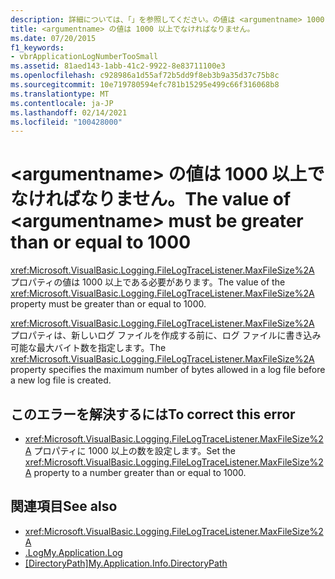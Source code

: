 ```yaml
---
description: 詳細については、「」を参照してください。の値は <argumentname> 1000 以上である必要があります
title: <argumentname> の値は 1000 以上でなければなりません。
ms.date: 07/20/2015
f1_keywords:
- vbrApplicationLogNumberTooSmall
ms.assetid: 81aed143-1abb-41c2-9922-8e83711100e3
ms.openlocfilehash: c928986a1d55af72b5dd9f8eb3b9a35d37c75b8c
ms.sourcegitcommit: 10e719780594efc781b15295e499c66f316068b8
ms.translationtype: MT
ms.contentlocale: ja-JP
ms.lasthandoff: 02/14/2021
ms.locfileid: "100428000"
---
```

# <a name="the-value-of-argumentname-must-be-greater-than-or-equal-to-1000"></a><span data-ttu-id="8efd9-103">\<argumentname> の値は 1000 以上でなければなりません。</span><span class="sxs-lookup"><span data-stu-id="8efd9-103">The value of \<argumentname> must be greater than or equal to 1000</span></span>

<span data-ttu-id="8efd9-104"><xref:Microsoft.VisualBasic.Logging.FileLogTraceListener.MaxFileSize%2A> プロパティの値は 1000 以上である必要があります。</span><span class="sxs-lookup"><span data-stu-id="8efd9-104">The value of the <xref:Microsoft.VisualBasic.Logging.FileLogTraceListener.MaxFileSize%2A> property must be greater than or equal to 1000.</span></span>  
  
 <span data-ttu-id="8efd9-105"><xref:Microsoft.VisualBasic.Logging.FileLogTraceListener.MaxFileSize%2A> プロパティは、新しいログ ファイルを作成する前に、ログ ファイルに書き込み可能な最大バイト数を指定します。</span><span class="sxs-lookup"><span data-stu-id="8efd9-105">The <xref:Microsoft.VisualBasic.Logging.FileLogTraceListener.MaxFileSize%2A> property specifies the maximum number of bytes allowed in a log file before a new log file is created.</span></span>  
  
## <a name="to-correct-this-error"></a><span data-ttu-id="8efd9-106">このエラーを解決するには</span><span class="sxs-lookup"><span data-stu-id="8efd9-106">To correct this error</span></span>  
  
- <span data-ttu-id="8efd9-107"><xref:Microsoft.VisualBasic.Logging.FileLogTraceListener.MaxFileSize%2A> プロパティに 1000 以上の数を設定します。</span><span class="sxs-lookup"><span data-stu-id="8efd9-107">Set the <xref:Microsoft.VisualBasic.Logging.FileLogTraceListener.MaxFileSize%2A> property to a number greater than or equal to 1000.</span></span>  
  
## <a name="see-also"></a><span data-ttu-id="8efd9-108">関連項目</span><span class="sxs-lookup"><span data-stu-id="8efd9-108">See also</span></span>

- <xref:Microsoft.VisualBasic.Logging.FileLogTraceListener.MaxFileSize%2A>
- [<span data-ttu-id="8efd9-109">.Log</span><span class="sxs-lookup"><span data-stu-id="8efd9-109">My.Application.Log</span></span>](xref:Microsoft.VisualBasic.ApplicationServices.ApplicationBase.Log)
- <span data-ttu-id="8efd9-110">[[DirectoryPath]](xref:Microsoft.VisualBasic.ApplicationServices.ApplicationBase.Log)</span><span class="sxs-lookup"><span data-stu-id="8efd9-110">[My.Application.Info.DirectoryPath](xref:Microsoft.VisualBasic.ApplicationServices.ApplicationBase.Log)</span></span>
